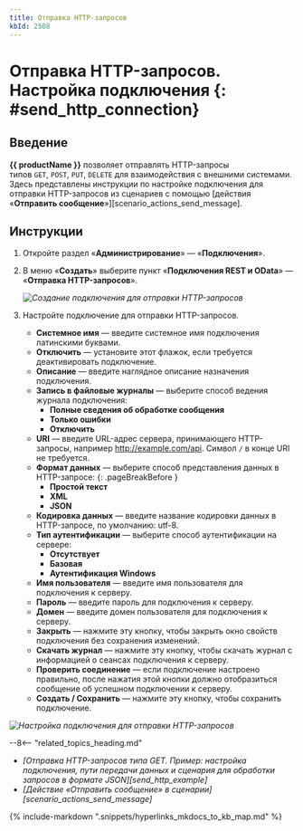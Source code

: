 ```yaml
---
title: Отправка HTTP-запросов
kbId: 2508
---
```


# Отправка HTTP-запросов. Настройка подключения {: #send_http_connection}

## Введение

**{{ productName }}** позволяет отправлять HTTP-запросы типов `GET`, `POST`, `PUT`, `DELETE` для взаимодействия с внешними системами. Здесь представлены инструкции по настройке подключения для отправки HTTP-запросов из сценариев с помощью [действия «**Отправить сообщение**»][scenario_actions_send_message].

## Инструкции

1. Откройте раздел «**Администрирование**» — «**Подключения**».
2. В меню «**Создать**» выберите пункт «**Подключения REST и OData**» — «**Отправка HTTP-запросов**».

    _![Создание подключения для отправки HTTP-запросов](send_http_connection_create.png)_

3. Настройте подключение для отправки HTTP-запросов.

    - **Системное имя** — введите системное имя подключения латинскими буквами.
    - **Отключить** — установите этот флажок, если требуется деактивировать подключение.
    - **Описание** — введите наглядное описание назначения подключения.
    - **Запись в файловые журналы** — выберите способ ведения журнала подключения:
        - **Полные сведения об обработке сообщения**
        - **Только ошибки**
        - **Отключить**
    - **URI** — введите URL-адрес сервера, принимающего HTTP-запросы, например http://example.com/api. Символ `/` в конце URI не требуется.
    - **Формат данных** — выберите способ представления данных в HTTP-запросе:
    {: .pageBreakBefore }
        - **Простой текст**
        - **XML**
        - **JSON**
    - **Кодировка данных** — введите название кодировки данных в HTTP-запросе, по умолчанию: utf-8.
    - **Тип аутентификации** — выберите способ аутентификации на сервере:
        - **Отсутствует**
        - **Базовая**
        - **Аутентификация Windows**
    - **Имя пользователя** — введите имя пользователя для подключения к серверу.
    - **Пароль** — введите пароль для подключения к серверу.
    - **Домен** — введите домен пользователя для подключения к серверу.
    - **Закрыть** — нажмите эту кнопку, чтобы закрыть окно свойств подключения без сохранения изменений.
    - **Скачать журнал** — нажмите эту кнопку, чтобы скачать журнал с информацией о сеансах подключения к серверу.
    - **Проверить соединение** — если подключение настроено правильно, после нажатия этой кнопки должно отобразиться сообщение об успешном подключении к серверу.
    - **Создать / Сохранить** — нажмите эту кнопку, чтобы сохранить подключение.

_![Настройка подключения для отправки HTTP-запросов](send_http_connection_settings.png)_

<div class="relatedTopics">

--8<-- "related_topics_heading.md"

- *[Отправка HTTP-запросов типа GET. Пример: настройка подключения, пути передачи данных и сценария для обработки запросов в формате JSON][send_http_example]*
- *[Действие «Отправить сообщение» в сценарии][scenario_actions_send_message]*

</div>

{%
include-markdown ".snippets/hyperlinks_mkdocs_to_kb_map.md"
%}
